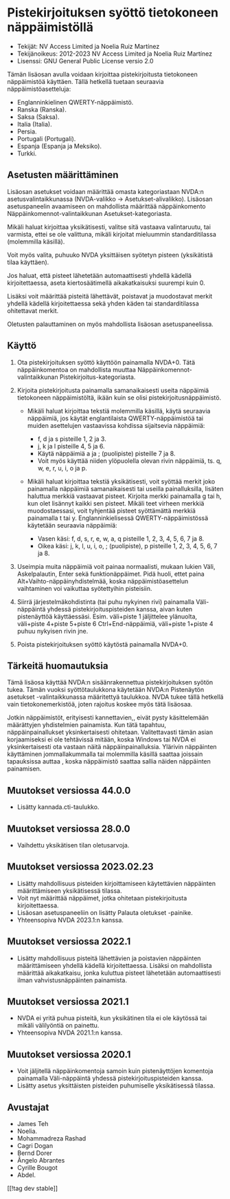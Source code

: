# Pistekirjoituksen syöttö tietokoneen näppäimistöllä #

* Tekijät: NV Access Limited ja Noelia Ruiz Martínez
* Tekijänoikeus: 2012-2023 NV Access Limited ja Noelia Ruiz Martínez
* Lisenssi: GNU General Public License versio 2.0

Tämän lisäosan avulla voidaan kirjoittaa pistekirjoitusta tietokoneen
näppäimistöä käyttäen.  Tällä hetkellä tuetaan seuraavia
näppäimistöasetteluja:

* Englanninkielinen QWERTY-näppäimistö.
* Ranska (Ranska).
* Saksa (Saksa).
* Italia (Italia).
* Persia.
* Portugali (Portugali).
* Espanja (Espanja ja Meksiko).
* Turkki.

## Asetusten määrittäminen

Lisäosan asetukset voidaan määrittää omasta kategoriastaan NVDA:n
asetusvalintaikkunassa (NVDA-valikko -> Asetukset-alivalikko). Lisäosan
asetuspaneelin avaamiseen on mahdollista määrittää näppäinkomento
Näppäinkomennot-valintaikkunan Asetukset-kategoriasta.

Mikäli haluat kirjoittaa yksikätisesti, valitse sitä vastaava valintaruutu,
tai varmista, ettei se ole valittuna, mikäli kirjoitat mieluummin
standarditilassa (molemmilla käsillä).

Voit myös valita, puhuuko NVDA yksittäisen syötetyn pisteen (yksikätistä
tilaa käyttäen).

Jos haluat, että pisteet lähetetään automaattisesti yhdellä kädellä
kirjoitettaessa, aseta kiertosäätimellä aikakatkaisuksi suurempi kuin 0.

Lisäksi voit määrittää pisteitä lähettävät, poistavat ja muodostavat merkit
yhdellä kädellä kirjoitettaessa sekä yhden käden tai standarditilassa
ohitettavat merkit.

Oletusten palauttaminen on myös mahdollista lisäosan asetuspaneelissa.

## Käyttö

1. Ota pistekirjoituksen syöttö käyttöön painamalla NVDA+0. Tätä
   näppäinkomentoa on mahdollista muuttaa Näppäinkomennot-valintaikkunan
   Pistekirjoitus-kategoriasta.
2. Kirjoita pistekirjoitusta painamalla samanaikaisesti useita näppäimiä
   tietokoneen näppäimistöltä, ikään kuin se olisi
   pistekirjoitusnäppäimistö.

	* Mikäli haluat kirjoittaa tekstiä molemmilla käsillä, käytä seuraavia
	  näppäimiä, jos  käytät englantilaista QWERTY-näppäimistöä tai muiden
	  asettelujen vastaavissa kohdissa sijaitsevia näppäimiä:

		* f, d ja s pisteille 1, 2 ja 3.
		* j, k ja l pisteille 4, 5 ja 6.
		* Käytä näppäimiä a ja ; (puolipiste) pisteille 7 ja 8.
		* Voit myös käyttää niiden ylöpuolella olevan rivin näppäimiä, ts. q, w,
		  e, r, u, i, o ja p.

	* Mikäli haluat kirjoittaa tekstiä yksikätisesti, voit syöttää merkit joko
	  painamalla näppäimiä samanaikaisesti tai useilla painalluksilla, lisäten
	  haluttua merkkiä vastaavat pisteet. Kirjoita merkki painamalla g tai h,
	  kun olet lisännyt kaikki sen pisteet. Mikäli teet virheen merkkiä
	  muodostaessasi, voit tyhjentää pisteet syöttämättä merkkiä painamalla t
	  tai y. Englanninkielisessä QWERTY-näppäimistössä käytetään seuraavia
	  näppäimiä:

		* Vasen käsi: f, d, s, r, e, w, a, q pisteille 1, 2, 3, 4, 5, 6, 7 ja 8.
		* Oikea käsi: j, k, l, u, i, o, ; (puolipiste), p pisteille 1, 2, 3, 4, 5,
		  6, 7 ja 8.

3. Useimpia muita näppäimiä voit painaa normaalisti, mukaan lukien Väli,
   Askelpalautin, Enter sekä funktionäppäimet. Pidä huoli, ettet paina
   Alt+Vaihto-näppäinyhdistelmää, koska näppäimistöasettelun vaihtaminen voi
   vaikuttaa syötettyihin pisteisiin.
4. Siirrä järjestelmäkohdistinta (tai puhu nykyinen rivi) painamalla
   Väli-näppäintä yhdessä pistekirjoituspisteiden kanssa, aivan kuten
   pistenäyttöä käyttäessäsi. Esim. väli+piste 1 jäljittelee ylänuolta,
   väli+piste 4+piste 5+piste 6 Ctrl+End-näppäimiä, väli+piste 1+piste 4
   puhuu nykyisen rivin jne.
5. Poista pistekirjoituksen syöttö käytöstä painamalla NVDA+0.

## Tärkeitä huomautuksia

Tämä lisäosa käyttää NVDA:n sisäänrakennettua pistekirjoituksen syötön
tukea.  Tämän vuoksi syöttötaulukkona käytetään NVDA:n Pistenäytön asetukset
-valintaikkunassa määritettyä taulukkoa.  NVDA tukee tällä hetkellä vain
tietokonemerkistöä, joten rajoitus koskee myös tätä lisäosaa.

Jotkin näppäimistöt, erityisesti kannettavien,, eivät pysty käsittelemään
määrättyjen yhdistelmien painamista.  Kun tätä tapahtuu, näppäinpainallukset
yksinkertaisesti ohitetaan.  Valitettavasti tämän asian korjaamiseksi ei ole
tehtävissä mitään, koska Windows tai NVDA ei yksinkertaisesti ota vastaan
näitä näppäinpainalluksia.  Ylärivin näppäinten käyttäminen jommallakummalla
tai molemmilla käsillä saattaa joissain tapauksissa auttaa , koska
näppäimistö saattaa sallia näiden näppäinten painamisen.

## Muutokset versiossa 44.0.0

* Lisätty kannada.cti-taulukko.

## Muutokset versiossa 28.0.0

* Vaihdettu yksikätisen tilan oletusarvoja.

## Muutokset versiossa 2023.02.23

* Lisätty mahdollisuus pisteiden kirjoittamiseen käytettävien näppäinten
  määrittämiseen yksikätisessä tilassa.
* Voit nyt määrittää näppäimet, jotka ohitetaan pistekirjoitusta
  kirjoitettaessa.
* Lisäosan asetuspaneeliin on lisätty Palauta oletukset -painike.
* Yhteensopiva NVDA 2023.1:n kanssa.

## Muutokset versiossa 2022.1

* Lisätty mahdollisuus pisteitä lähettävien ja poistavien näppäinten
  määrittämiseen yhdellä kädellä kirjoitettaessa. Lisäksi on mahdollista
  määrittää aikakatkaisu, jonka kuluttua pisteet lähetetään automaattisesti
  ilman vahvistusnäppäinten painamista.

## Muutokset versiossa 2021.1

* NVDA ei yritä puhua pisteitä, kun yksikätinen tila ei ole käytössä tai
  mikäli välilyöntiä on painettu.
* Yhteensopiva NVDA 2021.1:n kanssa.

## Muutokset versiossa 2020.1

* Voit jäljitellä näppäinkomentoja samoin kuin pistenäyttöjen komentoja
  painamalla Väli-näppäintä yhdessä pistekirjoituspisteiden kanssa.
* Lisätty asetus yksittäisten pisteiden puhumiselle yksikätisessä tilassa.

## Avustajat

* James Teh
* Noelia.
* Mohammadreza Rashad
* Cagri Dogan
* Bernd Dorer
* Ângelo Abrantes
* Cyrille Bougot
* Abdel.

[[!tag dev stable]]

